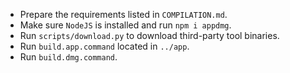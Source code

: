 - Prepare the requirements listed in `COMPILATION.md`.
- Make sure `NodeJS` is installed and run `npm i appdmg`.
- Run `scripts/download.py` to download third-party tool binaries.
- Run `build.app.command` located in `../app`.
- Run `build.dmg.command`.
